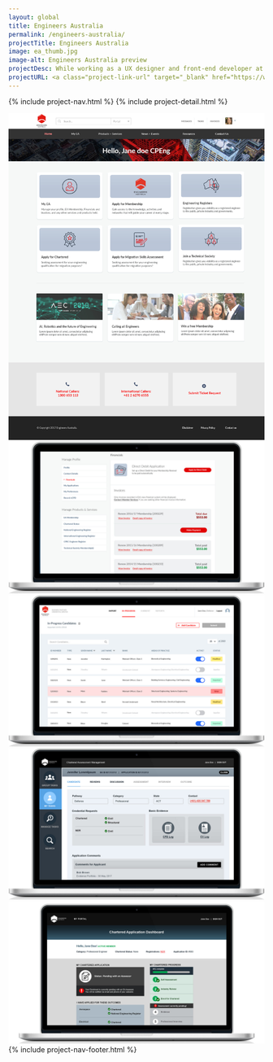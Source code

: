 ```yaml
---
layout: global
title: Engineers Australia
permalink: /engineers-australia/
projectTitle: Engineers Australia
image: ea_thumb.jpg 
image-alt: Engineers Australia preview
projectDesc: While working as a UX designer and front-end developer at Engineers Australia, I was involved in many projects that required custom application development along with custom user interface designs that met business and user needs.
projectURL: <a class="project-link-url" target="_blank" href="https://www.engineersaustralia.org.au/" >engineersaustralia.org.au</a>
---
```


{% include project-nav.html %}
{% include project-detail.html %}
<div class="row">
    <div class="col mb-5">
        <img alt="Screenshot of Engineers Australia Chartered Application" src="/assets/img/full/ea-portal-application.jpg" class="img-fluid img-border">
    </div>
</div>
<div class="row">
    <div class="col">
        <img alt="Screenshot of Engineers Australia Chartered Application" src="/assets/img/full/ea-portal-application02.jpg" class="img-fluid mb-5">
    </div>
</div>


<div class="row">
    <div class="col">
        <img alt="Screenshot of Engineers Australia Chartered Application" src="/assets/img/full/ea-application02.jpg" class="img-fluid mb-5">
    </div>
</div>
<div class="row">
    <div class="col">
        <img alt="Screenshot of Engineers Australia Chartered Application" src="/assets/img/full/ea-application03.jpg" class="img-fluid mb-5">
    </div>
</div>




<div class="row">
    <div class="col">
        <img alt="Screenshot of Engineers Australia Chartered Application" src="/assets/img/full/ea-application01.jpg" class="img-fluid mb-5">
    </div>
</div>
{% include project-nav-footer.html %}